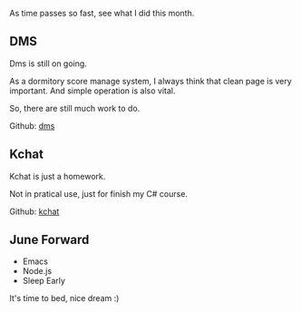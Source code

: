 


As time passes so fast, see what I did this month.

<!--more-->
<h2>DMS</h2>
Dms is still on going.

As a dormitory score manage system, I always think that clean page is very important. And simple operation is also vital.

So, there are still much work to do.

Github: <a href="https://github.com/kyshel/dms">dms</a>
<h2>Kchat</h2>
Kchat is just a homework.

Not in pratical use, just for finish my C# course.

Github: <a href="https://github.com/kyshel/kchat">kchat</a>
<h2>June Forward</h2>
<ul>
 	<li>Emacs</li>
 	<li>Node.js</li>
 	<li>Sleep Early</li>
</ul>
It's time to bed, nice dream :)
